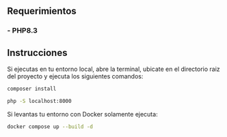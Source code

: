## Requerimientos
### - PHP8.3

## Instrucciones
Si ejecutas en tu entorno local, abre la terminal, ubicate en el directorio raiz del proyecto y ejecuta los siguientes comandos:

```sh
composer install
```
```sh
php -S localhost:8000
```

Si levantas tu entorno con Docker solamente ejecuta:
```sh
docker compose up --build -d
```
